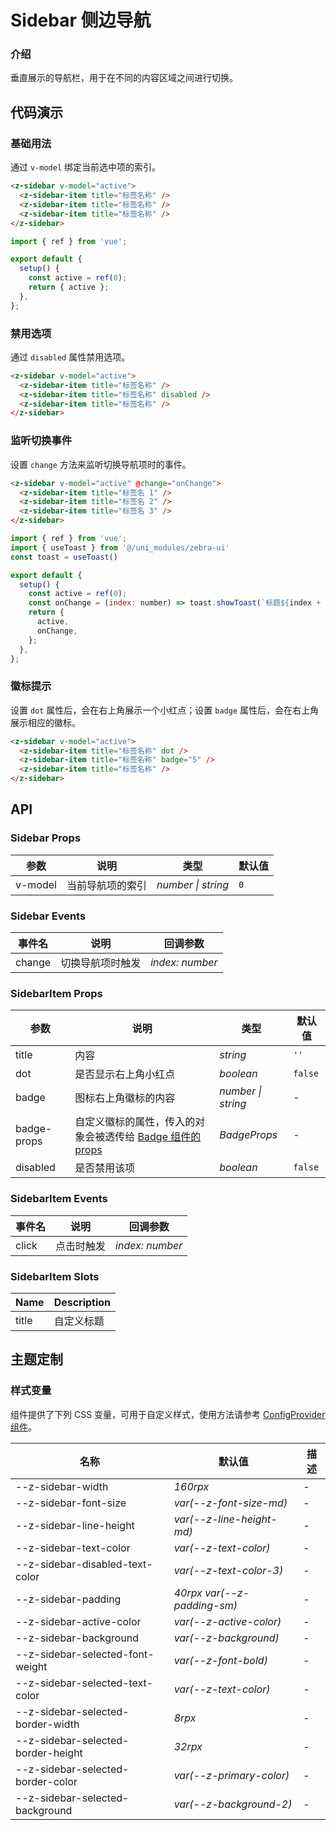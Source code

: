 # Sidebar 侧边导航

### 介绍

垂直展示的导航栏，用于在不同的内容区域之间进行切换。

## 代码演示

### 基础用法

通过 `v-model` 绑定当前选中项的索引。

```html
<z-sidebar v-model="active">
  <z-sidebar-item title="标签名称" />
  <z-sidebar-item title="标签名称" />
  <z-sidebar-item title="标签名称" />
</z-sidebar>
```

```js
import { ref } from 'vue';

export default {
  setup() {
    const active = ref(0);
    return { active };
  },
};
```

### 禁用选项

通过 `disabled` 属性禁用选项。

```html
<z-sidebar v-model="active">
  <z-sidebar-item title="标签名称" />
  <z-sidebar-item title="标签名称" disabled />
  <z-sidebar-item title="标签名称" />
</z-sidebar>
```

### 监听切换事件

设置 `change` 方法来监听切换导航项时的事件。

```html
<z-sidebar v-model="active" @change="onChange">
  <z-sidebar-item title="标签名 1" />
  <z-sidebar-item title="标签名 2" />
  <z-sidebar-item title="标签名 3" />
</z-sidebar>
```

```js
import { ref } from 'vue';
import { useToast } from '@/uni_modules/zebra-ui'
const toast = useToast()

export default {
  setup() {
    const active = ref(0);
    const onChange = (index: number) => toast.showToast(`标题${index + 1}`)
    return {
      active,
      onChange,
    };
  },
};
```

### 徽标提示

设置 `dot` 属性后，会在右上角展示一个小红点；设置 `badge` 属性后，会在右上角展示相应的徽标。

```html
<z-sidebar v-model="active">
  <z-sidebar-item title="标签名称" dot />
  <z-sidebar-item title="标签名称" badge="5" />
  <z-sidebar-item title="标签名称" />
</z-sidebar>
```

## API

### Sidebar Props

| 参数    | 说明             | 类型               | 默认值 |
| ------- | ---------------- | ------------------ | ------ |
| v-model | 当前导航项的索引 | _number \| string_ | `0`    |

### Sidebar Events

| 事件名 | 说明             | 回调参数        |
| ------ | ---------------- | --------------- |
| change | 切换导航项时触发 | _index: number_ |

### SidebarItem Props

| 参数 | 说明 | 类型 | 默认值 |
| --- | --- | --- | --- |
| title | 内容 | _string_ | `''` |
| dot | 是否显示右上角小红点 | _boolean_ | `false` |
| badge | 图标右上角徽标的内容 | _number \| string_ | - |
| badge-props | 自定义徽标的属性，传入的对象会被透传给 [Badge 组件的 props](/badge#props) | _BadgeProps_ | - |
| disabled | 是否禁用该项 | _boolean_ | `false` |

### SidebarItem Events

| 事件名 | 说明       | 回调参数        |
| ------ | ---------- | --------------- |
| click  | 点击时触发 | _index: number_ |

### SidebarItem Slots

| Name  | Description |
| ----- | ----------- |
| title | 自定义标题  |

## 主题定制

### 样式变量

组件提供了下列 CSS 变量，可用于自定义样式，使用方法请参考 [ConfigProvider 组件](/config-provider)。

| 名称                                 | 默认值                       | 描述 |
| ------------------------------------ | ---------------------------- | ---- |
| --z-sidebar-width                  | _160rpx_                       | -    |
| --z-sidebar-font-size              | _var(--z-font-size-md)_    | -    |
| --z-sidebar-line-height            | _var(--z-line-height-md)_  | -    |
| --z-sidebar-text-color             | _var(--z-text-color)_      | -    |
| --z-sidebar-disabled-text-color    | _var(--z-text-color-3)_    | -    |
| --z-sidebar-padding                | _40rpx var(--z-padding-sm)_ | -    |
| --z-sidebar-active-color           | _var(--z-active-color)_    | -    |
| --z-sidebar-background             | _var(--z-background)_      | -    |
| --z-sidebar-selected-font-weight   | _var(--z-font-bold)_       | -    |
| --z-sidebar-selected-text-color    | _var(--z-text-color)_      | -    |
| --z-sidebar-selected-border-width  | _8rpx_                        | -    |
| --z-sidebar-selected-border-height | _32rpx_                       | -    |
| --z-sidebar-selected-border-color  | _var(--z-primary-color)_   | -    |
| --z-sidebar-selected-background    | _var(--z-background-2)_    | -    |

